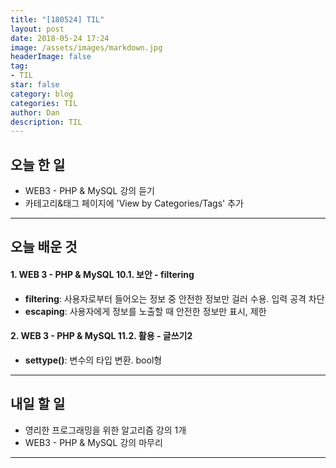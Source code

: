 ```yaml
---
title: "[180524] TIL"
layout: post
date: 2018-05-24 17:24
image: /assets/images/markdown.jpg
headerImage: false
tag:
- TIL
star: false
category: blog
categories: TIL
author: Dan
description: TIL
---
```


## 오늘 한 일

* WEB3 - PHP & MySQL 강의 듣기
* 카테고리&태그 페이지에 'View by Categories/Tags' 추가

---
## 오늘 배운 것

#### 1. WEB 3 - PHP & MySQL 10.1. 보안 - filtering
* **filtering**: 사용자로부터 들어오는 정보 중 안전한 정보만 걸러 수용. 입력 공격 차단
* **escaping**: 사용자에게 정보를 노출할 때 안전한 정보만 표시, 제한

#### 2. WEB 3 - PHP & MySQL 11.2. 활용 - 글쓰기2
* **settype()**: 변수의 타입 변환. bool형

---
## 내일 할 일

* 영리한 프로그래밍을 위한 알고리즘 강의 1개
*  WEB3 - PHP & MySQL 강의 마무리

---
